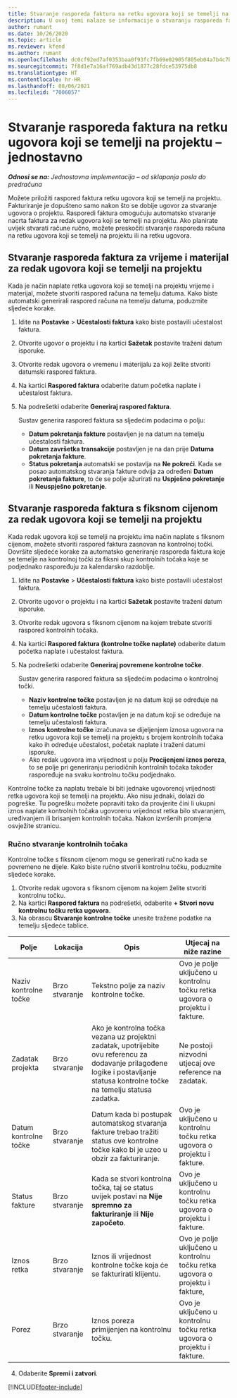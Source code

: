 ```yaml
---
title: Stvaranje rasporeda faktura na retku ugovora koji se temelji na projektu – jednostavno
description: U ovoj temi nalaze se informacije o stvaranju rasporeda faktura i kontrolnih točaka.
author: rumant
ms.date: 10/26/2020
ms.topic: article
ms.reviewer: kfend
ms.author: rumant
ms.openlocfilehash: dc0cf92ed7af0353baa0f93fc7fb69e02905f805eb04a7b4c7bc99cfe59da62a
ms.sourcegitcommit: 7f8d1e7a16af769adb43d1877c28fdce53975db8
ms.translationtype: HT
ms.contentlocale: hr-HR
ms.lasthandoff: 08/06/2021
ms.locfileid: "7006057"
---
```

# <a name="create-invoice-schedules-on-a-project-based-contract-line---lite"></a>Stvaranje rasporeda faktura na retku ugovora koji se temelji na projektu – jednostavno

_**Odnosi se na:** Jednostavna implementacija – od sklapanja posla do predračuna_

Možete priložiti raspored faktura retku ugovora koji se temelji na projektu. Fakturiranje je dopušteno samo nakon što se dobije ugovor za stvaranje ugovora o projektu. Rasporedi faktura omogućuju automatsko stvaranje nacrta faktura za redak ugovora koji se temelji na projektu. Ako planirate uvijek stvarati račune ručno, možete preskočiti stvaranje rasporeda računa na retku ugovora koji se temelji na projektu ili na retku ugovora.

## <a name="create-a-time-and-material-invoice-schedule-for-a-project-based-contract-line"></a>Stvaranje rasporeda faktura za vrijeme i materijal za redak ugovora koji se temelji na projektu

Kada je način naplate retka ugovora koji se temelji na projektu vrijeme i materijal, možete stvoriti raspored računa na temelju datuma. Kako biste automatski generirali raspored računa na temelju datuma, poduzmite sljedeće korake.

1. Idite na **Postavke** > **Učestalosti faktura** kako biste postavili učestalost faktura.
2. Otvorite ugovor o projektu i na kartici **Sažetak** postavite traženi datum isporuke.
3. Otvorite redak ugovora o vremenu i materijalu za koji želite stvoriti datumski raspored faktura. 
4. Na kartici **Raspored faktura** odaberite datum početka naplate i učestalost faktura. 
5. Na podrešetki odaberite **Generiraj raspored faktura**.

    Sustav generira raspored faktura sa sljedećim podacima o polju:

    - **Datum pokretanja fakture** postavljen je na datum na temelju učestalosti faktura.
    - **Datum završetka transakcije** postavljen je na dan prije **Datuma pokretanja fakture**.
    - **Status pokretanja** automatski se postavlja na **Ne pokreći**. Kada se posao automatskog stvaranja fakture odvija za određeni **Datum pokretanja fakture**, to će se polje ažurirati na **Uspješno pokretanje** ili **Neuspješno pokretanje**.

## <a name="create-a-fixed-price-invoice-schedule-for-a-project-based-contract-line"></a>Stvaranje rasporeda faktura s fiksnom cijenom za redak ugovora koji se temelji na projektu

Kada redak ugovora koji se temelji na projektu ima način naplate s fiksnom cijenom, možete stvoriti raspored faktura zasnovan na kontrolnoj točki. Dovršite sljedeće korake za automatsko generiranje rasporeda faktura koje se temelje na kontrolnoj točki za fiksni skup kontrolnih točaka koje se podjednako raspoređuju za kalendarsko razdoblje.

1. Idite na **Postavke** > **Učestalosti faktura** kako biste postavili učestalost faktura.
2. Otvorite ugovor o projektu i na kartici **Sažetak** postavite traženi datum isporuke.
3. Otvorite redak ugovora s fiksnom cijenom na kojem trebate stvoriti raspored kontrolnih točaka. 
4. Na kartici **Raspored faktura (kontrolne točke naplate)** odaberite datum početka naplate i učestalost faktura. 
5. Na podrešetki odaberite **Generiraj povremene kontrolne točke**.

    Sustav generira raspored faktura sa sljedećim podacima o kontrolnoj točki.

    - **Naziv kontrolne točke** postavljen je na datum koji se određuje na temelju učestalosti faktura.
    - **Datum kontrolne točke** postavljen je na datum koji se određuje na temelju učestalosti faktura.
    - **Iznos kontrolne točke** izračunava se dijeljenjem iznosa ugovora na retku ugovora koji se temelji na projektu s brojem kontrolnih točaka kako ih određuje učestalost, početak naplate i traženi datumi isporuke.
    - Ako redak ugovora ima vrijednost u polju **Procijenjeni iznos poreza**, to se polje pri generiranju periodičnih kontrolnih točaka također raspoređuje na svaku kontrolnu točku podjednako.

Kontrolne točke za naplatu trebale bi biti jednake ugovorenoj vrijednosti retka ugovora koji se temelji na projektu. Ako nisu jednaki, dolazi do pogreške. Tu pogrešku možete popraviti tako da provjerite čini li ukupni iznos naplate kontrolnih točaka ugovorenu vrijednost retka bilo stvaranjem, uređivanjem ili brisanjem kontrolnih točaka. Nakon izvršenih promjena osvježite stranicu.

### <a name="manually-create-milestones"></a>Ručno stvaranje kontrolnih točaka

Kontrolne točke s fiksnom cijenom mogu se generirati ručno kada se povremeno ne dijele. Kako biste ručno stvorili kontrolnu točku, poduzmite sljedeće korake.

1. Otvorite redak ugovora s fiksnom cijenom na kojem želite stvoriti kontrolnu točku. 
2. Na kartici **Raspored faktura** na podrešetki, odaberite **+ Stvori novu kontrolnu točku retka ugovora**.
3. Na obrascu **Stvaranje kontrolne točke** unesite tražene podatke na temelju sljedeće tablice. 

| Polje | Lokacija | Opis | Utjecaj na niže razine |
| --- | --- | --- | --- |
| Naziv kontrolne točke | Brzo stvaranje | Tekstno polje za naziv kontrolne točke. | Ovo je polje uključeno u kontrolnu točku retka ugovora o projektu i fakture. |
| Zadatak projekta | Brzo stvaranje | Ako je kontrolna točka vezana uz projektni zadatak, upotrijebite ovu referencu za dodavanje prilagođene logike i postavljanje statusa kontrolne točke na temelju statusa zadatka. | Ne postoji nizvodni utjecaj ove reference na zadatak. |
| Datum kontrolne točke | Brzo stvaranje | Datum kada bi postupak automatskog stvaranja fakture trebao tražiti status ove kontrolne točke kako bi je uzeo u obzir za fakturiranje. | Ovo je uključeno u kontrolnu točku retka ugovora o projektu i fakture. |
| Status fakture | Brzo stvaranje | Kada se stvori kontrolna točka, taj se status uvijek postavi na **Nije spremno za fakturiranje** ili **Nije započeto**. | Ovo je uključeno u kontrolnu točku retka ugovora o projektu i fakture. |
| Iznos retka | Brzo stvaranje | Iznos ili vrijednost kontrolne točke koja će se fakturirati klijentu. | Ovo je polje uključeno u kontrolnu točku retka ugovora o projektu i fakture, |
| Porez | Brzo stvaranje | Iznos poreza primijenjen na kontrolnu točku. | Ovo je uključeno u kontrolnu točku retka ugovora o projektu i fakture. |

4. Odaberite **Spremi i zatvori**.


[!INCLUDE[footer-include](../../includes/footer-banner.md)]